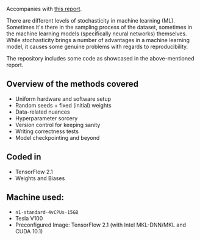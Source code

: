 Accompanies with [this report](https://app.wandb.ai/sayakpaul/reproducible-ml/reports/Reducing-the-reproducibility-burden-in-ML-with-W%26B--Vmlldzo3ODMxNQ).

There are different levels of stochasticity in machine learning (ML). Sometimes it's there in the sampling process of the dataset, sometimes in the machine learning models (specifically neural networks) themselves. While stochasticity brings a number of advantages in a machine learning model, it causes some genuine problems with regards to reproducibility. 

The repository includes some code as showcased in the above-mentioned report. 

## Overview of the methods covered

- Uniform hardware and software setup
- Random seeds + fixed (initial) weights
- Data-related nuances
- Hyperparameter sorcery
- Version control for keeping sanity
- Writing correctness tests
- Model checkpointing and beyond

## Coded in
- TensorFlow 2.1
- Weights and Biases 

## Machine used:
- `n1-standard-4vCPUs-15GB`
- Tesla V100
- Preconfigured Image: TensorFlow 2.1 (with Intel MKL-DNN/MKL and CUDA 10.1)
